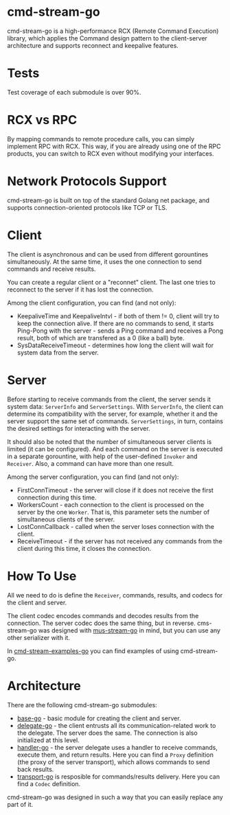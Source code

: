 # cmd-stream-go
cmd-stream-go is a high-performance RCX (Remote Command Execution) library, 
which applies the Command design pattern to the client-server architecture and 
supports reconnect and keepalive features.

# Tests
Test coverage of each submodule is over 90%.

# RCX vs RPC
By mapping commands to remote procedure calls, you can simply implement RPC with 
RCX. This way, if you are already using one of the RPC products, you can switch 
to RCX even without modifying your interfaces.

# Network Protocols Support
cmd-stream-go is built on top of the standard Golang net package, and supports 
connection-oriented protocols like TCP or TLS.

# Client
The client is asynchronous and can be used from different gorountines
simultaneously. At the same time, it uses the one connection to send commands
and receive results.

You can create a regular client or a "reconnet" client. The last one tries to 
reconnect to the server if it has lost the connection.

Among the client configuration, you can find (and not only):
- KeepaliveTime and KeepaliveIntvl - if both of them != 0, client will try to
  keep the connection alive. If there are no commands to send, it starts 
  Ping-Pong with the server - sends a Ping command and receives a Pong result, 
  both of which are transfered as a 0 (like a ball) byte.
- SysDataReceiveTimeout - determines how long the client will wait for system 
  data from the server.

# Server
Before starting to receive commands from the client, the server sends it system 
data: `ServerInfo` and `ServerSettings`. With `ServerInfo`, the client can 
determine  its compatibility with the server, for example, whether it and the 
server support the same set of commands. `ServerSettings`, in turn, contains the 
desired settings for interacting with the server.

It should also be noted that the number of simultaneous server clients is 
limited (it can be configured). And each command on the server is executed in a
separate gorountine, with help of the user-defined `Invoker` and `Receiver`.
Also, a command can have more than one result.

Among the server configuration, you can find (and not only):
- FirstConnTimeout - the server will close if it does not receive the first 
  connection during this time.
- WorkersCount - each connection to the client is processed on the server by the 
  one `Worker`.	That is, this parameter sets the number of simultaneous clients 
	of the server.
- LostConnCallback - called when the server loses connection with the client.
- ReceiveTimeout - if the server has not received any commands from the client 
  during this time, it closes the connection.

# How To Use
All we need to do is define the `Receiver`, commands, results, and codecs for 
the client and server.

The client codec encodes commands and decodes results from the connection.
The server codec does the same thing, but in reverse. cms-stream-go was designed
with [mus-stream-go](https://github.com/mus-format/mus-stream-go) in mind,
but you can use any other serializer with it.

In [cmd-stream-examples-go](https://github.com/cmd-stream/cmd-stream-examples-go)
you can find examples of using cmd-stream-go.

# Architecture
There are the following cmd-stream-go submodules:
- [base-go](https://github.com/cmd-stream/base-go) - basic module for creating 
  the client and server.
- [delegate-go](https://github.com/cmd-stream/delegate-go) - the client entrusts 
  all its communication-related work to the delegate. The server does the same. 
  The connection is also initialized at this level.
- [handler-go](https://github.com/cmd-stream/handler-go) - the server delegate 
  uses a handler to receive commands, execute them, and return results. Here you 
  can find a `Proxy` definition (the proxy of the server transport), which 
  allows commands to send back results.
- [transport-go](https://github.com/cmd-stream/transport-go) is resposible for 
  commands/results delivery. Here you can find a `Codec` definition.

cmd-stream-go was designed in such a way that you can easily replace any part of 
it.